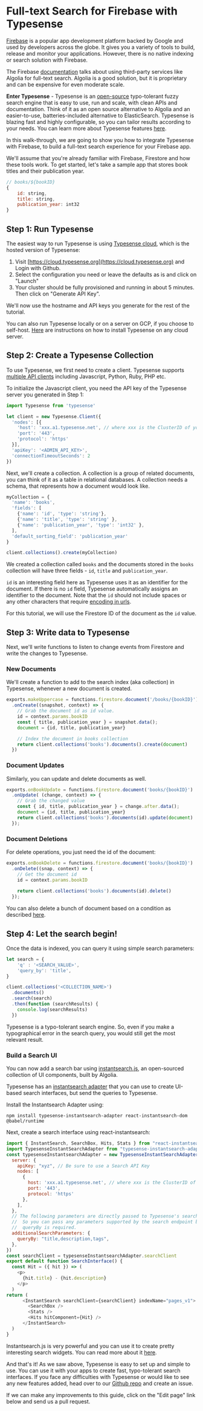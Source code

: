 # Full-text Search for Firebase with Typesense

[Firebase](https://firebase.google.com/) is a popular app development platform backed by Google and used by developers across the globe. It gives you a variety of tools to build, release and monitor your applications. However, there is no native indexing or search solution with Firebase.

The Firebase [documentation](https://firebase.google.com/docs/firestore/solutions/search) talks about using third-party services like Algolia for full-text search. Algolia is a good solution, but it is proprietary and can be expensive for even moderate scale.

**Enter Typesense** - Typesense is an [open-source](https://github.com/typesense/typesense) typo-tolerant fuzzy search engine that is easy to use, run and scale, with clean APIs and documentation. Think of it as an open source alternative to Algolia and an easier-to-use, batteries-included alternative to ElasticSearch. Typesense is blazing fast and highly configurable, so you can tailor results according to your needs. You can learn more about Typesense features [here](https://github.com/typesense/typesense#features).

In this walk-through, we are going to show you how to integrate Typesense with Firebase, to build a full-text search experience for your Firebase app.

We'll assume that you're already familiar with Firebase, Firestore and how these tools work. To get started, let's take a sample app that stores book titles and their publication year.

```javascript
// books/${bookID}
{
    id: string,
    title: string,
    publication_year: int32
}
```

## Step 1: Run Typesense

The easiest way to run Typesense is using [Typesense cloud](https://cloud.typesense.org), which is the hosted version of Typesense:

1. Visit [https://cloud.typesense.org](https://cloud.typesense.org) and Login with Github.
2. Select the configuration you need or leave the defaults as is and click on "Launch"
3. Your cluster should be fully provisioned and running in about 5 minutes. Then click on "Generate API Key".

We'll now use the hostname and API keys you generate for the rest of the tutorial.

You can also run Typesense locally or on a server on GCP, if you choose to self-host.
[Here](./install-typesense.md#option-2-local-machine-self-hosting) are instructions on how to
install Typesense on any cloud server.

## Step 2: Create a Typesense Collection

To use Typesense, we first need to create a client. Typesense supports [multiple API clients](../api/api-clients.md) including Javascript, Python, Ruby, PHP etc.

To initialize the Javascript client, you need the API key of the Typesense server you generated in Step 1:

```javascript
import Typesense from 'typesense'

let client = new Typesense.Client({
  'nodes': [{
    'host': 'xxx.a1.typesense.net', // where xxx is the ClusterID of your Typesense Cloud cluster
    'port': '443',
    'protocol': 'https'
  }],
  'apiKey': '<ADMIN_API_KEY>',
  'connectionTimeoutSeconds': 2
})
```

Next, we'll create a collection. A collection is a group of related documents, you can think of it as a table in relational databases. A collection needs a schema, that represents how a document would look like.

```javascript
myCollection = {
  'name': 'books',
  'fields': [
    {'name': 'id', 'type': 'string'},
    {'name': 'title', 'type': 'string' },
    {'name': 'publication_year', 'type': 'int32' },
  ],
  'default_sorting_field': 'publication_year'
}

client.collections().create(myCollection)
```

We created a collection called `books` and the documents stored in the `books` collection will have three fields - `id`, `title` and `publication_year`.

`id` is an interesting field here as Typesense uses it as an identifier for the document. If there is no `id` field, Typesense automatically assigns an identifier to the document. Note that the `id` should not include spaces or any other characters that require [encoding in urls](https://www.w3schools.com/tags/ref_urlencode.asp).

For this tutorial, we will use the Firestore ID of the document as the `id` value.

## Step 3: Write data to Typesense

Next, we'll write functions to listen to change events from Firestore and write the changes to Typesense.

### New Documents

We'll create a function to add to the search index (aka collection) in Typesense, whenever a new document is created.

```javascript
exports.makeUppercase = functions.firestore.document('/books/{bookID}')
  .onCreate((snapshot, context) => {
    // Grab the document id as id value.
    id = context.params.bookID
    const { title, publication_year } = snapshot.data();
    document = {id, title, publication_year}

    // Index the document in books collection  
    return client.collections('books').documents().create(document)
  })
```

### Document Updates

Similarly, you can update and delete documents as well.

```javascript
exports.onBookUpdate = functions.firestore.document('books/{bookID}')
  .onUpdate( (change, context) => {
    // Grab the changed value
    const { id, title, publication_year } = change.after.data();
    document = {id, title, publication_year}
    return client.collections('books').documents(id).update(document)
  });
```

### Document Deletions

For delete operations, you just need the id of the document:

```javascript
exports.onBookDelete = functions.firestore.document('books/{bookID}')
  .onDelete((snap, context) => {
    // Get the document id
    id = context.params.bookID
  
    return client.collections('books').documents(id).delete()
  });

```

You can also delete a bunch of document based on a condition as described [here](../api/documents.md#deleting-documents).

## Step 4: Let the search begin!

Once the data is indexed, you can query it using simple search parameters:

```javascript
let search = {
	'q' : '<SEARCH_VALUE>',
	'query_by': 'title',
}

client.collections('<COLLECTION_NAME>')
  .documents()
  .search(search)
  .then(function (searchResults) {
    console.log(searchResults)
  })
```

Typesense is a typo-tolerant search engine. So, even if you make a typographical error in the search query, you would still get the most relevant result.

### Build a Search UI

You can now add a search bar using [instantsearch.js](https://github.com/algolia/instantsearch.js), an open-sourced collection of UI components, built by Algolia.

Typesense has an [instantsearch adapter](https://github.com/typesense/typesense-instantsearch-adapter) that you can use to create UI-based search interfaces, but send the queries to Typesense.

Install the Instantsearch Adapter using:

```shell
npm install typesense-instantsearch-adapter react-instantsearch-dom @babel/runtime
```

Next, create a search interface using react-instantsearch:

```javascript
import { InstantSearch, SearchBox, Hits, Stats } from "react-instantsearch-dom"
import TypesenseInstantSearchAdapter from "typesense-instantsearch-adapter"
const typesenseInstantsearchAdapter = new TypesenseInstantSearchAdapter({
  server: {
    apiKey: "xyz", // Be sure to use a Search API Key
    nodes: [
      {
        host: 'xxx.a1.typesense.net', // where xxx is the ClusterID of your Typesense Cloud cluster
        port: '443',
        protocol: 'https'
      },
    ],
  },
  // The following parameters are directly passed to Typesense's search API endpoint.
  //  So you can pass any parameters supported by the search endpoint below.
  //  queryBy is required.
  additionalSearchParameters: {
    queryBy: "title,description,tags",
  },
})
const searchClient = typesenseInstantsearchAdapter.searchClient
export default function SearchInterface() {
  const Hit = ({ hit }) => (
    <p>
      {hit.title} - {hit.description}
    </p>
  )
return (
      <InstantSearch searchClient={searchClient} indexName="pages_v1">
        <SearchBox />
        <Stats />
        <Hits hitComponent={Hit} />
      </InstantSearch>
  )
}
```

Instantsearch.js is very powerful and you can use it to create pretty interesting search widgets. You can read more about it [here](https://www.algolia.com/doc/guides/building-search-ui/widgets/showcase/react/).

And that's it! As we saw above, Typesense is easy to set up and simple to use. You can use it with your apps to create fast, typo-tolerant search interfaces. If you face any difficulties with Typesense or would like to see any new features added, head over to our [Github repo](https://github.com/typesense/typesense) and create an issue.

If we can make any improvements to this guide, click on the "Edit page" link below and send us a pull request. 
